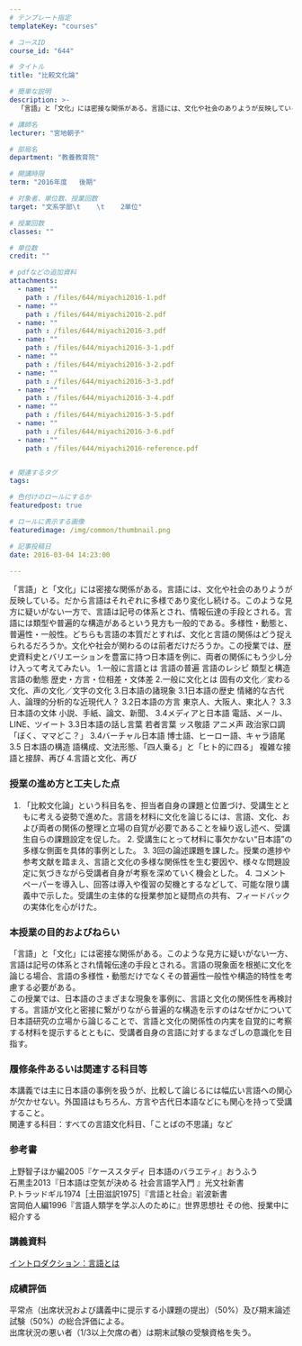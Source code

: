 ```yaml
---
# テンプレート指定
templateKey: "courses"

# コースID
course_id: "644"

# タイトル
title: "比較文化論"

# 簡単な説明
description: >-
  「言語」と「文化」には密接な関係がある。言語には、文化や社会のありようが反映している。だから言語はそれぞれに多様であり変化し続ける。このような見方に疑いがない一方で、言語は記号の体系とされ、情報伝達の...

# 講師名
lecturer: "宮地朝子"

# 部局名
department: "教養教育院"

# 開講時限
term: "2016年度	後期"

# 対象者、単位数、授業回数
target: "文系学部\t    \t    2単位"

# 授業回数
classes: ""

# 単位数
credit: ""

# pdfなどの追加資料
attachments: 
  - name: "" 
    path : /files/644/miyachi2016-1.pdf
  - name: "" 
    path : /files/644/miyachi2016-2.pdf
  - name: "" 
    path : /files/644/miyachi2016-3.pdf
  - name: "" 
    path : /files/644/miyachi2016-3-1.pdf
  - name: "" 
    path : /files/644/miyachi2016-3-2.pdf
  - name: "" 
    path : /files/644/miyachi2016-3-3.pdf
  - name: "" 
    path : /files/644/miyachi2016-3-4.pdf
  - name: "" 
    path : /files/644/miyachi2016-3-5.pdf
  - name: "" 
    path : /files/644/miyachi2016-3-6.pdf
  - name: "" 
    path : /files/644/miyachi2016-reference.pdf


# 関連するタグ
tags:

# 色付けのロールにするか
featuredpost: true

# ロールに表示する画像
featuredimage: /img/common/thumbnail.png

# 記事投稿日
date: 2016-03-04 14:23:00

---
```

「言語」と「文化」には密接な関係がある。言語には、文化や社会のありようが反映している。だから言語はそれぞれに多様であり変化し続ける。このような見方に疑いがない一方で、言語は記号の体系とされ、情報伝達の手段とされる。言語には類型や普遍的な構造があるという見方も一般的である。多様性・動態と、普遍性・一般性。どちらも言語の本質だとすれば、文化と言語の関係はどう捉えられるだろうか。文化や社会が関わるのは前者だけだろうか。この授業では、歴史資料史とバリエーションを豊富に持つ日本語を例に、両者の関係にもう少し分け入って考えてみたい。 1.一般に言語とは 言語の普遍 言語のレシピ 類型と構造 言語の動態 歴史・方言・位相差・文体差 2.一般に文化とは 固有の文化／変わる文化、声の文化／文字の文化 3.日本語の諸現象 3.1日本語の歴史 情緒的な古代人、論理的分析的な近現代人？ 3.2日本語の方言 東京人、大阪人、東北人？ 3.3日本語の文体 小説、手紙、論文、新聞、 3.4メディアと日本語 電話、メール、LINE、ツイート 3.3日本語の話し言葉 若者言葉 ッス敬語 アニメ声 政治家口調 「ぼく、ママどこ？」 3.4バーチャル日本語 博士語、ヒーロー語、キャラ語尾 3.5 日本語の構造 語構成、文法形態、「四人乗る」と「ヒト的に四る」 複雑な接語と接辞、再び 4.言語と文化、再び
  
### 授業の進め方と工夫した点  
1. 「比較文化論」という科目名を、担当者自身の課題と位置づけ、受講生とともに考える姿勢で進めた。言語を材料に文化を論じるには、言語、文化、および両者の関係の整理と立場の自覚が必要であることを繰り返し述べ、受講生自らの課題設定を促した。 2. 受講生にとって材料に事欠かない“日本語”の多様な側面を具体的事例とした。 3. 3回の論述課題を課した。授業の進捗や参考文献を踏まえ、言語と文化の多様な関係性を生む要因や、様々な問題設定に気づきながら受講者自身が考察を深めていく機会とした。 4. コメントペーパーを導入し、回答は導入や復習の契機とするなどして、可能な限り講義中で示した。受講生の主体的な授業参加と疑問点の共有、フィードバックの実体化を心がけた。

  
### 本授業の目的およびねらい  
「言語」と「文化」には密接な関係がある。このような見方に疑いがない一方、言語は記号の体系とされ情報伝達の手段とされる。言語の現象面を根拠に文化を論じる場合、言語の多様性・動態だけでなくその普遍性一般性や構造的特性を考慮する必要がある。  
この授業では、日本語のさまざまな現象を事例に、言語と文化の関係性を再検討する。言語が文化と密接に繋がりながら普遍的な構造を示すのはなぜかについて日本語研究の立場から論じることで、言語と文化の関係性の内実を自覚的に考察する材料を提示するとともに、受講者自身の言語に対するまなざしの意識化を目指す。  
  
### 履修条件あるいは関連する科目等  
本講義では主に日本語の事例を扱うが、比較して論じるには幅広い言語への関心が欠かせない。外国語はもちろん、方言や古代日本語などにも関心を持って受講すること。  
関連する科目：すべての言語文化科目、「ことばの不思議」など  
  
### 参考書  
上野智子ほか編2005『ケーススタディ 日本語のバラエティ』おうふう  
石黒圭2013『日本語は空気が決める 社会言語学入門 』光文社新書  
P.トラッドギル1974［土田滋訳1975］『言語と社会』岩波新書  
宮岡伯人編1996『言語人類学を学ぶ人のために』世界思想社 その他、授業中に紹介する

  
### 講義資料  

[イントロダクション：言語とは](/files/644/miyachi2016-1.pdf) 

  
### 成績評価  
平常点（出席状況および講義中に提示する小課題の提出）（50%）及び期末論述試験（50%）の総合評価による。  
出席状況の悪い者（1/3以上欠席の者）は期末試験の受験資格を失う。
